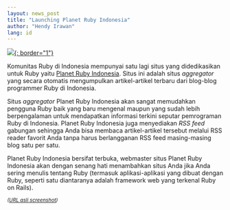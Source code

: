 ```yaml
---
layout: news_post
title: "Launching Planet Ruby Indonesia"
author: "Hendy Irawan"
lang: id
---
```


[![](http://farm2.static.flickr.com/1228/591875620_22ec77b45d_m.jpg){:
border="1"}][1]

Komunitas Ruby di Indonesia mempunyai satu lagi situs yang didedikasikan
untuk Ruby yaitu [Planet Ruby Indonesia][1]. Situs ini adalah situs
*aggregator* yang secara otomatis mengumpulkan artikel-artikel terbaru
dari blog-blog programmer Ruby di Indonesia.

Situs *aggregator* Planet Ruby Indonesia akan sangat memudahkan pengguna
Ruby baik yang baru mengenal maupun yang sudah lebih berpengalaman untuk
mendapatkan informasi terkini seputar pemrograman Ruby di Indonesia.
Planet Ruby Indonesia juga menyediakan *RSS feed* gabungan sehingga Anda
bisa membaca artikel-artikel tersebut melalui RSS reader favorit Anda
tanpa harus berlangganan RSS feed masing-masing blog satu per satu.

Planet Ruby Indonesia bersifat terbuka, webmaster situs Planet Ruby
Indonesia akan dengan senang hati menambahkan situs Anda jika Anda
sering menulis tentang Ruby (termasuk aplikasi-aplikasi yang dibuat
dengan Ruby, seperti satu diantaranya adalah framework web yang terkenal
Ruby on Rails).

<small>*([URL asli screenshot][2])*</small>



[1]: http://planet.ruby-id.web.id/ "Planet Ruby Indonesia"
[2]: http://www.flickr.com/photos/ariekusumaatmaja/591875620/ 
